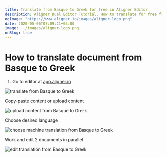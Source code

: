 ```yaml
---
title: Translate from Basque to Greek for free in Aligner Editor
description: Aligner Dual Editor Tutorial. How to translate for free from Basque to Greek. Aligner is multilingual document management platform. 
ogImage: "https://www.aligner.io/images/aligner-logo.png"
date: 2020-05-06T07:09:21+03:00
image: ../images/aligner-logo.png
onBlog: true
---
```


# How to translate document from Basque to Greek

1. Go to editor at [app.aligner.io](https://app.aligner.io "Aligner App web page")

![translate from Basque to Greek](../aligner-blank-editor.png "translate from Basque to Greek")

Copy-paste content or upload content

![upload content from Basque to Greek](../aligner-uploaded-document.png "upload content from Basque to Greek")

Choose desired language

![choose machine translation from Basque to Greek](../aligner-language-dropdown.png "choose machine translation from Basque to Greek")

Work and edit 2 documents in parallel

![edit translation from Basque to Greek](../aligner-double-sitded-editor.png "edit translation from Basque to Greek")

